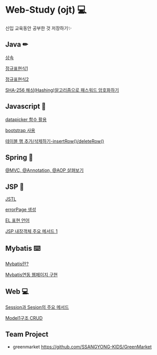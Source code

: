 # Web-Study (ojt) 💻
신입 교육동안 공부한 것 저장하기✨


## Java ✏

[상속](./Java/변수와%20자료형/상속%20구현1.md)

[정규표현식1](./Java/변수와%20자료형/정규표현식1.md)

[정규표현식2](./Java/변수와%20자료형/정규표현식-주민번호로%20정보%20추출.md)

[SHA-256 해싱(Hashing)알고리즘으로 패스워드 암호화하기](/Java/SHA-256%20해싱(Hashing)알고리즘으로%20패스워드%20암호화하기.md)




## Javascript 🔨
[datapicker 함수 활용](./Javascript/JQuery/readme.md)

[bootstrap 사용](./Javascript/JQuery/bootstrap/부트스트랩%20버튼10-18.md)

[테이블 행 추가/삭제하기-insertRow()/deleteRow()](./Javascript/JavascriptEx/addRow(),%20deleteRow()/addRow(),%20deleteRow().md)



## Spring 🌻
[@MVC, @Annotation, @AOP 살펴보기](./Spring/Spring%20기초/@MVC,%20@Annotation,%20@AOP%20살펴보기.md)



## JSP 🎇
[JSTL](./WebPractice/JSP/JSTL/JSTL.md)

[errorPage 생성](./WebPractice/JSP/errorpage실습/errorpage.md)

[EL 표현 언어](./WebPractice/JSP/EL/EL.md)

[JSP 내장객체 주요 메서드 1](.//WebPractice/JSP/JSP기본객체(내장객체)/request메소드/getParameter/getParameter.md)


## Mybatis ⌨️
[Mybatis란?](./WebPractice/Mybatis/Mybatis.md)

[Mybatis연동 웹페이지 구현](./WebPractice/Mybatis/Sqlsession/테이블%20사원추가%20예제/readme.md)

## Web 💻
[Session과 Sesion의 주요 메서드](./WebPractice/Session/session.md)

[Model1구조 CRUD  ](./WebProject/WebPractice01/Model1_Board.md)


## Team Project
- greenmarket
https://github.com/SSANGYONG-KIDS/GreenMarket
